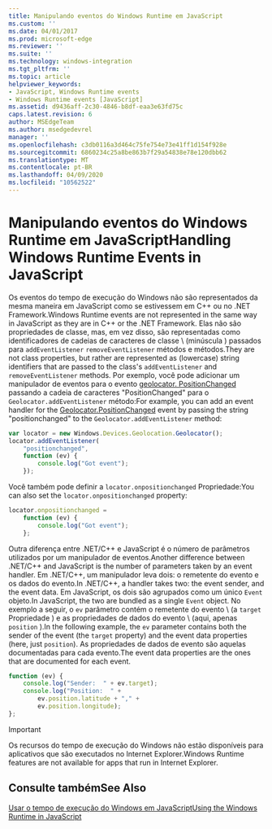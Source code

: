 ```yaml
---
title: Manipulando eventos do Windows Runtime em JavaScript
ms.custom: ''
ms.date: 04/01/2017
ms.prod: microsoft-edge
ms.reviewer: ''
ms.suite: ''
ms.technology: windows-integration
ms.tgt_pltfrm: ''
ms.topic: article
helpviewer_keywords:
- JavaScript, Windows Runtime events
- Windows Runtime events [JavaScript]
ms.assetid: d9436aff-2c30-4846-b8df-eaa3e63fd75c
caps.latest.revision: 6
author: MSEdgeTeam
ms.author: msedgedevrel
manager: ''
ms.openlocfilehash: c3db0116a3d464c75fe754e73e41ff1d154f928e
ms.sourcegitcommit: 6860234c25a8be863b7f29a54838e78e120dbb62
ms.translationtype: MT
ms.contentlocale: pt-BR
ms.lasthandoff: 04/09/2020
ms.locfileid: "10562522"
---
```

# <span data-ttu-id="c8b69-102">Manipulando eventos do Windows Runtime em JavaScript</span><span class="sxs-lookup"><span data-stu-id="c8b69-102">Handling Windows Runtime Events in JavaScript</span></span>  

<span data-ttu-id="c8b69-103">Os eventos do tempo de execução do Windows não são representados da mesma maneira em JavaScript como se estivessem em C++ ou no .NET Framework.</span><span class="sxs-lookup"><span data-stu-id="c8b69-103">Windows Runtime events are not represented in the same way in JavaScript as they are in C++ or the .NET Framework.</span></span>  <span data-ttu-id="c8b69-104">Elas não são propriedades de classe, mas, em vez disso, são representadas como identificadores de cadeias de caracteres de classe \ (minúscula \) passados para `addEventListener` `removeEventListener` métodos e métodos.</span><span class="sxs-lookup"><span data-stu-id="c8b69-104">They are not class properties, but rather are represented as \(lowercase\) string identifiers that are passed to the class's `addEventListener` and `removeEventListener` methods.</span></span>  <span data-ttu-id="c8b69-105">Por exemplo, você pode adicionar um manipulador de eventos para o evento [geolocator. PositionChanged][UwpWindowsGeolocationGeolocatorDevicesPositionChanged] passando a cadeia de caracteres "PositionChanged" para o `Geolocator.addEventListener` método:</span><span class="sxs-lookup"><span data-stu-id="c8b69-105">For example, you can add an event handler for the [Geolocator.PositionChanged][UwpWindowsGeolocationGeolocatorDevicesPositionChanged] event by passing the string "positionchanged" to the `Geolocator.addEventListener` method:</span></span>  

```javascript  
var locator = new Windows.Devices.Geolocation.Geolocator();
locator.addEventListener(
    "positionchanged",
    function (ev) {
        console.log("Got event");
    });
```  

<span data-ttu-id="c8b69-106">Você também pode definir a `locator.onpositionchanged` Propriedade:</span><span class="sxs-lookup"><span data-stu-id="c8b69-106">You can also set the `locator.onpositionchanged` property:</span></span>  

```javascript
locator.onpositionchanged =
    function (ev) {
        console.log("Got event");
    };
```  

<span data-ttu-id="c8b69-107">Outra diferença entre .NET/C++ e JavaScript é o número de parâmetros utilizados por um manipulador de eventos.</span><span class="sxs-lookup"><span data-stu-id="c8b69-107">Another difference between .NET/C++ and JavaScript is the number of parameters taken by an event handler.</span></span>  <span data-ttu-id="c8b69-108">Em .NET/C++, um manipulador leva dois: o remetente do evento e os dados do evento.</span><span class="sxs-lookup"><span data-stu-id="c8b69-108">In .NET/C++, a handler takes two:  the event sender, and the event data.</span></span>  <span data-ttu-id="c8b69-109">Em JavaScript, os dois são agrupados como um único `Event` objeto.</span><span class="sxs-lookup"><span data-stu-id="c8b69-109">In JavaScript, the two are bundled as a single `Event` object.</span></span>  <span data-ttu-id="c8b69-110">No exemplo a seguir, o `ev` parâmetro contém o remetente do evento \ (a `target` Propriedade \) e as propriedades de dados do evento \ (aqui, apenas `position` \).</span><span class="sxs-lookup"><span data-stu-id="c8b69-110">In the following example, the `ev` parameter contains both the sender of the event \(the `target` property\) and the event data properties \(here, just `position`\).</span></span>  <span data-ttu-id="c8b69-111">As propriedades de dados de evento são aquelas documentadas para cada evento.</span><span class="sxs-lookup"><span data-stu-id="c8b69-111">The event data properties are the ones that are documented for each event.</span></span>  

```javascript
function (ev) {
    console.log("Sender:  " + ev.target);
    console.log("Position:  " +
        ev.position.latitude + "," +
        ev.position.longitude);
};
```  

> [!IMPORTANT]
> <span data-ttu-id="c8b69-112">Os recursos do tempo de execução do Windows não estão disponíveis para aplicativos que são executados no Internet Explorer.</span><span class="sxs-lookup"><span data-stu-id="c8b69-112">Windows Runtime features are not available for apps that run in Internet Explorer.</span></span>  

## <span data-ttu-id="c8b69-113">Consulte também</span><span class="sxs-lookup"><span data-stu-id="c8b69-113">See Also</span></span>  

[<span data-ttu-id="c8b69-114">Usar o tempo de execução do Windows em JavaScript</span><span class="sxs-lookup"><span data-stu-id="c8b69-114">Using the Windows Runtime in JavaScript</span></span>][WindowsRuntimeJavascript]  

 <!-- image links -->  

 <!-- links -->  

[WindowsRuntimeJavascript]: /microsoft-edge/windows-runtime/using-the-windows-runtime-in-javascript "Usar o tempo de execução do Windows em JavaScript"  

[UwpWindowsGeolocationGeolocatorDevicesPositionChanged]: /uwp/api/Windows.Devices.Geolocation.Geolocator#Windows_Devices_Geolocation_Geolocator_PositionChanged "Classe geolocator"  
